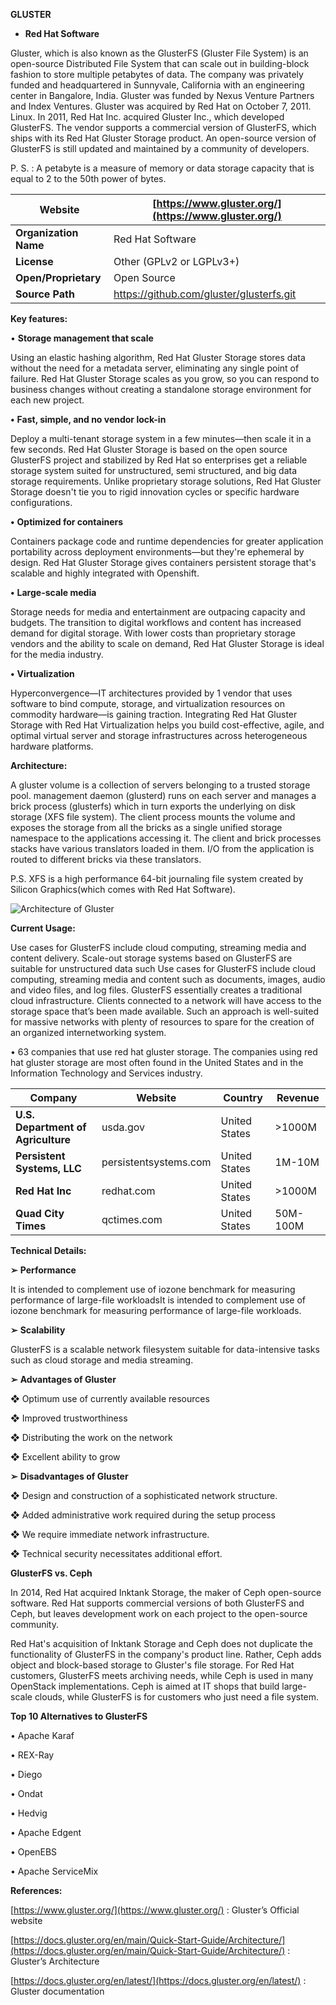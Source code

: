 ﻿**GLUSTER**

-  **Red Hat Software**

Gluster, which is also known as the GlusterFS (Gluster File System) is an open-source Distributed File System that can scale out in building-block fashion to store multiple petabytes of data. The company was privately funded and headquartered in Sunnyvale, California with an engineering center in Bangalore, India. Gluster was funded by Nexus Venture Partners and Index Ventures. Gluster was acquired by Red Hat on October 7, 2011. Linux. In 2011, Red Hat Inc. acquired Gluster Inc., which developed GlusterFS. The vendor supports a commercial version of GlusterFS, which ships with its Red Hat Gluster Storage product. An open-source version of GlusterFS is still updated and maintained by a community of developers.

P.  S. : A petabyte is a measure of memory or data storage capacity that is equal to 2 to the 50th power of bytes. 


**Website** | [https://www.gluster.org/](https://www.gluster.org/)
-------- | -----
**Organization Name**  | Red Hat Software
**License** | Other (GPLv2 or LGPLv3+)
**Open/Proprietary** | Open Source
**Source Path**|https://github.com/gluster/glusterfs.git

**Key features:**

•  **Storage management that scale**

Using an elastic hashing algorithm, Red Hat Gluster Storage stores data without the need for a metadata server, eliminating any single point of failure. Red Hat Gluster Storage scales as you grow, so you can respond to business changes without creating a standalone storage environment for each new project.

**•**  **Fast, simple, and no vendor lock-in**

Deploy a multi-tenant storage system in a few minutes—then scale it in a few seconds. Red Hat Gluster Storage is based on the open source GlusterFS project and stabilized by Red Hat so enterprises get a reliable storage system suited for unstructured, semi structured, and big data storage requirements. Unlike proprietary storage solutions, Red Hat Gluster Storage doesn't tie you to rigid innovation cycles or specific hardware configurations.

**•** **Optimized for containers**

Containers package code and runtime dependencies for greater application portability across deployment environments—but they're ephemeral by design. Red Hat Gluster Storage gives containers persistent storage that's scalable and highly integrated with Openshift.

**•** **Large-scale media**

Storage needs for media and entertainment are outpacing capacity and budgets. The transition to digital workflows and content has increased demand for digital storage. With lower costs than proprietary storage vendors and the ability to scale on demand, Red Hat Gluster Storage is ideal for the media industry.

**•** **Virtualization**

Hyperconvergence—IT architectures provided by 1 vendor that uses software to bind compute, storage, and virtualization resources on commodity hardware—is gaining traction. Integrating Red Hat Gluster Storage with Red Hat Virtualization helps you build cost-effective, agile, and optimal virtual server and storage infrastructures across heterogeneous hardware platforms.

**Architecture:**

A gluster volume is a collection of servers belonging to a trusted storage pool. management daemon (glusterd) runs on each server and manages a brick process (glusterfs) which in turn exports the underlying on disk storage (XFS file system). The client process mounts the volume and exposes the storage from all the bricks as a single unified storage namespace to the applications accessing it. The client and brick processes stacks have various translators loaded in them. I/O from the application is routed to different bricks via these translators.

P.S. XFS is a high performance 64-bit journaling file system created by Silicon Graphics(which comes with Red Hat Software).

![Architecture of Gluster](https://docs.gluster.org/en/main/images/GlusterFS_Translator_Stack.png)

**Current Usage:**

Use cases for GlusterFS include cloud computing, streaming media and content delivery. Scale-out storage systems based on GlusterFS are suitable for unstructured data such Use cases for GlusterFS include cloud computing, streaming media and content such as documents, images, audio and video files, and log files. GlusterFS essentially creates a traditional cloud infrastructure. Clients connected to a network will have access to the storage space that’s been made available. Such an approach is well-suited for massive networks with plenty of resources to spare for the creation of an organized internetworking system.

• 63 companies that use red hat gluster storage. The companies using red hat gluster storage are most often found in the United States and in the Information Technology and Services industry.

**Company** | **Website**|**Country**|**Revenue**
-------- | ----- | -----|----
 **U.S. Department of Agriculture**| usda.gov |United States|>1000M
**Persistent Systems, LLC** |persistentsystems.com |United States|1M-10M
**Red Hat Inc** | redhat.com| United States|>1000M
**Quad City Times** | qctimes.com |United States| 50M-100M



**Technical Details:**

**➢** **Performance**

It is intended to complement use of iozone benchmark for measuring performance of large-file workloadsIt is intended to complement use of iozone benchmark for measuring performance of large-file workloads.

**➢** **Scalability**

GlusterFS is a scalable network filesystem suitable for data-intensive tasks such as cloud storage and media streaming.

**➢** **Advantages of Gluster**

❖  Optimum use of currently available resources

❖  Improved trustworthiness

❖  Distributing the work on the network

❖  Excellent ability to grow

**➢** **Disadvantages of Gluster**

❖ Design and construction of a sophisticated network structure.

❖  Added administrative work required during the setup process

❖ We require immediate network infrastructure.

❖  Technical security necessitates additional effort.

**GlusterFS vs. Ceph**

In 2014, Red Hat acquired Inktank Storage, the maker of Ceph open-source software. Red Hat supports commercial versions of both GlusterFS and Ceph, but leaves development work on each project to the open-source community.

Red Hat's acquisition of Inktank Storage and Ceph does not duplicate the functionality of GlusterFS in the company's product line. Rather, Ceph adds object and block-based storage to Gluster's file storage. For Red Hat customers, GlusterFS meets archiving needs, while Ceph is used in many OpenStack implementations. Ceph is aimed at IT shops that build large-scale clouds, while GlusterFS is for customers who just need a file system.

**Top 10 Alternatives to GlusterFS**

• Apache Karaf

• REX-Ray

• Diego

• Ondat

• Hedvig

• Apache Edgent

• OpenEBS

• Apache ServiceMix

**References:**

[https://www.gluster.org/](https://www.gluster.org/) :  Gluster’s Official website

[https://docs.gluster.org/en/main/Quick-Start-Guide/Architecture/](https://docs.gluster.org/en/main/Quick-Start-Guide/Architecture/) : Gluster’s Architecture

[https://docs.gluster.org/en/latest/](https://docs.gluster.org/en/latest/) : Gluster documentation
